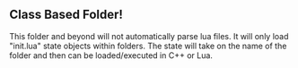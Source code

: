Class Based Folder!
-------------------

This folder and beyond will not automatically parse lua files. It will only load "init.lua" state objects within folders. The state will take on the name of the folder and then can be loaded/executed in C++ or Lua.

